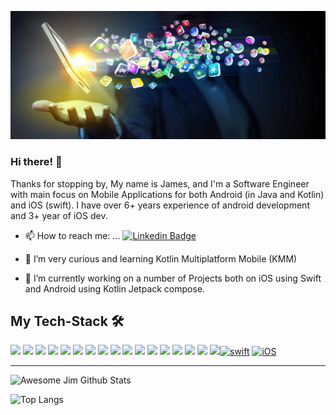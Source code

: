 [![James Mbugua](https://raw.githubusercontent.com/AwesomeJim/AwesomeJim/master/secret-of-mobile-apps-git.jpg)](https://github.com/AwesomeJim/AwesomeJim)

### Hi there! 👋
Thanks for stopping by, My name is James, and I'm a Software Engineer with main focus on Mobile Applications for both Android (in Java and Kotlin) and iOS (swift). I have over 6+ years experience of android development and  3+ year of iOS dev.

- 📫 How to reach me: ...
  [![Linkedin Badge](https://img.shields.io/badge/-James-blue?style=flat-square&logo=Linkedin&logoColor=white&link=https://www.linkedin.com/in/james-mbugua-85745099/)](https://www.linkedin.com/in/james-mbugua-85745099/)

- 🤔 I’m very curious and learning Kotlin Multiplatform Mobile (KMM)
- 🔭 I’m currently working on a number of Projects both on iOS using Swift and Android using Kotlin Jetpack compose.

<!--
**AwesomeJim/AwesomeJim** is a ✨ _special_ ✨ repository because its `README.md` (this file) appears on your GitHub profile.

Here are some ideas to get you started:

- 🔭 I’m currently working on ...
- 🌱 I’m currently learning ...
- 👯 I’m looking to collaborate on ...
- 🤔 I’m looking for help with ...
- 💬 Ask me about ...
- 📫 How to reach me: ...
- 😄 Pronouns: ...
- ⚡ Fun fact: ...
-->


## My Tech-Stack 🛠
[![](https://camo.githubusercontent.com/5b7886225855c2c5ac8bcc15effcb289c238c597680d61c24e5e7541af59ee10/68747470733a2f2f696d672e736869656c64732e696f2f62616467652f416e64726f69642d3344444338343f7374796c653d666f722d7468652d6261646765266c6f676f3d616e64726f6964266c6f676f436f6c6f723d7768697465)](https://camo.githubusercontent.com/5b7886225855c2c5ac8bcc15effcb289c238c597680d61c24e5e7541af59ee10/68747470733a2f2f696d672e736869656c64732e696f2f62616467652f416e64726f69642d3344444338343f7374796c653d666f722d7468652d6261646765266c6f676f3d616e64726f6964266c6f676f436f6c6f723d7768697465) [![](https://camo.githubusercontent.com/04fda421604cb5e2fe81fd2a87410b709d3d958756aa21203e5ae93106bd4673/68747470733a2f2f696d672e736869656c64732e696f2f62616467652f4b6f746c696e2d4431313345443f267374796c653d666f722d7468652d6261646765266c6f676f3d6b6f746c696e266c6f676f436f6c6f723d7768697465)](https://camo.githubusercontent.com/04fda421604cb5e2fe81fd2a87410b709d3d958756aa21203e5ae93106bd4673/68747470733a2f2f696d672e736869656c64732e696f2f62616467652f4b6f746c696e2d4431313345443f267374796c653d666f722d7468652d6261646765266c6f676f3d6b6f746c696e266c6f676f436f6c6f723d7768697465) [![](https://camo.githubusercontent.com/24545a22c09fd53151143c0e98d5f55f44cbb0a141af84095989560834b8f211/68747470733a2f2f696d672e736869656c64732e696f2f62616467652f4a65747061636b253230436f6d706f73652d3346433738313f7374796c653d666f722d7468652d6261646765266c6f676f3d6a65747061636b2d636f6d706f7365266c6f676f436f6c6f723d7768697465)](https://camo.githubusercontent.com/24545a22c09fd53151143c0e98d5f55f44cbb0a141af84095989560834b8f211/68747470733a2f2f696d672e736869656c64732e696f2f62616467652f4a65747061636b253230436f6d706f73652d3346433738313f7374796c653d666f722d7468652d6261646765266c6f676f3d6a65747061636b2d636f6d706f7365266c6f676f436f6c6f723d7768697465) [![](https://camo.githubusercontent.com/f381e862bc5c02aa6adb415fbcfb0a2482bedb1c2a1d77bab50f3fa864a1037b/68747470733a2f2f696d672e736869656c64732e696f2f62616467652f526f6f6d25323044617461626173652d3346433738313f7374796c653d666f722d7468652d6261646765266c6f676f3d726f6f6d6461746162617365266c6f676f436f6c6f723d7768697465)](https://camo.githubusercontent.com/f381e862bc5c02aa6adb415fbcfb0a2482bedb1c2a1d77bab50f3fa864a1037b/68747470733a2f2f696d672e736869656c64732e696f2f62616467652f526f6f6d25323044617461626173652d3346433738313f7374796c653d666f722d7468652d6261646765266c6f676f3d726f6f6d6461746162617365266c6f676f436f6c6f723d7768697465) [![](https://camo.githubusercontent.com/330bd923c6146b9be6c6ffbe8ca64ea779e8bd6da1af46554a7094f89476f40b/68747470733a2f2f696d672e736869656c64732e696f2f62616467652f436c65616e2532304172636869746563747572652d3346433738313f7374796c653d666f722d7468652d6261646765266c6f676f3d617263686974656374757265266c6f676f436f6c6f723d334138334639)](https://camo.githubusercontent.com/330bd923c6146b9be6c6ffbe8ca64ea779e8bd6da1af46554a7094f89476f40b/68747470733a2f2f696d672e736869656c64732e696f2f62616467652f436c65616e2532304172636869746563747572652d3346433738313f7374796c653d666f722d7468652d6261646765266c6f676f3d617263686974656374757265266c6f676f436f6c6f723d334138334639) [![](https://camo.githubusercontent.com/d4c16aceb67b5f6fdaaef565df036148c7c5ee43fdbe5fb7d1e0cb1ce20a3192/68747470733a2f2f696d672e736869656c64732e696f2f62616467652f4d56564d2d3063376465643f7374796c653d666f722d7468652d6261646765266c6f676f3d6d76766d266c6f676f436f6c6f723d7768697465)](https://camo.githubusercontent.com/d4c16aceb67b5f6fdaaef565df036148c7c5ee43fdbe5fb7d1e0cb1ce20a3192/68747470733a2f2f696d672e736869656c64732e696f2f62616467652f4d56564d2d3063376465643f7374796c653d666f722d7468652d6261646765266c6f676f3d6d76766d266c6f676f436f6c6f723d7768697465) [![](https://camo.githubusercontent.com/263edc86fa47f3832754abed3f334d5baa9cc37f8f017ab6672a4bff6f42a2d1/68747470733a2f2f696d672e736869656c64732e696f2f62616467652f4d6174657269616c25323044657369676e2d3063376465643f7374796c653d666f722d7468652d6261646765266c6f676f3d6d6174657269616c2d64657369676e266c6f676f436f6c6f723d7768697465)](https://camo.githubusercontent.com/263edc86fa47f3832754abed3f334d5baa9cc37f8f017ab6672a4bff6f42a2d1/68747470733a2f2f696d672e736869656c64732e696f2f62616467652f4d6174657269616c25323044657369676e2d3063376465643f7374796c653d666f722d7468652d6261646765266c6f676f3d6d6174657269616c2d64657369676e266c6f676f436f6c6f723d7768697465) [![](https://camo.githubusercontent.com/cc64dfebb8a64035f0169338f0c662bd2e243fe4c39b1429df674deb383b5399/68747470733a2f2f696d672e736869656c64732e696f2f62616467652f526574726f6669742d3438423938333f7374796c653d666f722d7468652d6261646765266c6f676f3d726574726f666974266c6f676f436f6c6f723d7768697465)](https://camo.githubusercontent.com/cc64dfebb8a64035f0169338f0c662bd2e243fe4c39b1429df674deb383b5399/68747470733a2f2f696d672e736869656c64732e696f2f62616467652f526574726f6669742d3438423938333f7374796c653d666f722d7468652d6261646765266c6f676f3d726574726f666974266c6f676f436f6c6f723d7768697465) [![](https://camo.githubusercontent.com/802d09f6d2eaf8734237ae47b911e638f914239cef4d0168505c35398ee090c3/68747470733a2f2f696d672e736869656c64732e696f2f62616467652f44616767657225323048696c742d3432383546343f7374796c653d666f722d7468652d6261646765266c6f676f3d6461676765722d68696c74266c6f676f436f6c6f723d7768697465)](https://camo.githubusercontent.com/802d09f6d2eaf8734237ae47b911e638f914239cef4d0168505c35398ee090c3/68747470733a2f2f696d672e736869656c64732e696f2f62616467652f44616767657225323048696c742d3432383546343f7374796c653d666f722d7468652d6261646765266c6f676f3d6461676765722d68696c74266c6f676f436f6c6f723d7768697465) [![](https://camo.githubusercontent.com/d957acd56ed4d475e962f911ad3b058e568813e905cfff3ffc6dae69030ad2ad/68747470733a2f2f696d672e736869656c64732e696f2f62616467652f4a65747061636b2d3346433738313f7374796c653d666f722d7468652d6261646765266c6f676f3d6a65747061636b266c6f676f436f6c6f723d7768697465)](https://camo.githubusercontent.com/d957acd56ed4d475e962f911ad3b058e568813e905cfff3ffc6dae69030ad2ad/68747470733a2f2f696d672e736869656c64732e696f2f62616467652f4a65747061636b2d3346433738313f7374796c653d666f722d7468652d6261646765266c6f676f3d6a65747061636b266c6f676f436f6c6f723d7768697465) [![](https://camo.githubusercontent.com/771cc18a712bf9edb0925a86164c34b0d803c4d9177dd4467eff7b777109c723/68747470733a2f2f696d672e736869656c64732e696f2f62616467652f4a6176612d4544384230303f7374796c653d666f722d7468652d6261646765266c6f676f3d6a617661266c6f676f436f6c6f723d7768697465)](https://camo.githubusercontent.com/771cc18a712bf9edb0925a86164c34b0d803c4d9177dd4467eff7b777109c723/68747470733a2f2f696d672e736869656c64732e696f2f62616467652f4a6176612d4544384230303f7374796c653d666f722d7468652d6261646765266c6f676f3d6a617661266c6f676f436f6c6f723d7768697465) [![](https://camo.githubusercontent.com/364d15b7adcad9695caa4598e84be41305b1ca2c2f5eadd69b477b3cb307559f/68747470733a2f2f696d672e736869656c64732e696f2f62616467652f66697265626173652d6666636132383f7374796c653d666f722d7468652d6261646765266c6f676f3d6669726562617365266c6f676f436f6c6f723d7768697465)](https://camo.githubusercontent.com/364d15b7adcad9695caa4598e84be41305b1ca2c2f5eadd69b477b3cb307559f/68747470733a2f2f696d672e736869656c64732e696f2f62616467652f66697265626173652d6666636132383f7374796c653d666f722d7468652d6261646765266c6f676f3d6669726562617365266c6f676f436f6c6f723d7768697465) [![](https://camo.githubusercontent.com/14b312fc52e4e016e94bc3fde9848aed933c9510fc60c1c39b4f7e6836559873/68747470733a2f2f696d672e736869656c64732e696f2f62616467652f476f6f676c65253230506c61792d3432383546343f7374796c653d666f722d7468652d6261646765266c6f676f3d676f6f676c652d706c6179266c6f676f436f6c6f723d7768697465)](https://camo.githubusercontent.com/14b312fc52e4e016e94bc3fde9848aed933c9510fc60c1c39b4f7e6836559873/68747470733a2f2f696d672e736869656c64732e696f2f62616467652f476f6f676c65253230506c61792d3432383546343f7374796c653d666f722d7468652d6261646765266c6f676f3d676f6f676c652d706c6179266c6f676f436f6c6f723d7768697465) [![](https://camo.githubusercontent.com/750a5229c5ccfde9212ac5144bac7260835632fd62c24a0e893992d9e87a8b81/68747470733a2f2f696d672e736869656c64732e696f2f62616467652f476f6f676c652532304d6170732d3432383546343f7374796c653d666f722d7468652d6261646765266c6f676f3d676f6f676c652d6d617073266c6f676f436f6c6f723d7768697465)](https://camo.githubusercontent.com/750a5229c5ccfde9212ac5144bac7260835632fd62c24a0e893992d9e87a8b81/68747470733a2f2f696d672e736869656c64732e696f2f62616467652f476f6f676c652532304d6170732d3432383546343f7374796c653d666f722d7468652d6261646765266c6f676f3d676f6f676c652d6d617073266c6f676f436f6c6f723d7768697465) [![](https://camo.githubusercontent.com/bd2bd127c104ba5c98bb12c70801b075aee1f040009089510f69554300e7ff41/68747470733a2f2f696d672e736869656c64732e696f2f62616467652f4769742d4630353033323f7374796c653d666f722d7468652d6261646765266c6f676f3d676974266c6f676f436f6c6f723d7768697465)](https://camo.githubusercontent.com/bd2bd127c104ba5c98bb12c70801b075aee1f040009089510f69554300e7ff41/68747470733a2f2f696d672e736869656c64732e696f2f62616467652f4769742d4630353033323f7374796c653d666f722d7468652d6261646765266c6f676f3d676974266c6f676f436f6c6f723d7768697465) [![](https://camo.githubusercontent.com/879423585ed087f3c973857c43ba7e7d84f52c993d2c937055726339fbf921d9/68747470733a2f2f696d672e736869656c64732e696f2f62616467652f506f73746d616e2d4646364333373f7374796c653d666f722d7468652d6261646765266c6f676f3d506f73746d616e266c6f676f436f6c6f723d7768697465)](https://camo.githubusercontent.com/879423585ed087f3c973857c43ba7e7d84f52c993d2c937055726339fbf921d9/68747470733a2f2f696d672e736869656c64732e696f2f62616467652f506f73746d616e2d4646364333373f7374796c653d666f722d7468652d6261646765266c6f676f3d506f73746d616e266c6f676f436f6c6f723d7768697465) [![](https://camo.githubusercontent.com/ec5ec66f57b7d5618d9d4b835dd8212872b277acc7a9865f02c4c2499ba07d9a/68747470733a2f2f696d672e736869656c64732e696f2f62616467652f4769742d3264326532643f7374796c653d666f722d7468652d6261646765266c6f676f3d676974266c6f676f436f6c6f723d7768697465)](https://camo.githubusercontent.com/ec5ec66f57b7d5618d9d4b835dd8212872b277acc7a9865f02c4c2499ba07d9a/68747470733a2f2f696d672e736869656c64732e696f2f62616467652f4769742d3264326532643f7374796c653d666f722d7468652d6261646765266c6f676f3d676974266c6f676f436f6c6f723d7768697465)[![swift](https://camo.githubusercontent.com/928b98eb8cbcbe34595bd37b267c8ba9ea2aebec69088013cba32e697ea72a19/68747470733a2f2f696d672e736869656c64732e696f2f62616467652f73776966742532302d2532333433383533442e7376673f267374796c653d666f722d7468652d6261646765266c6f676f3d7377696674266c6f676f436f6c6f723d7768697465)](https://camo.githubusercontent.com/928b98eb8cbcbe34595bd37b267c8ba9ea2aebec69088013cba32e697ea72a19/68747470733a2f2f696d672e736869656c64732e696f2f62616467652f73776966742532302d2532333433383533442e7376673f267374796c653d666f722d7468652d6261646765266c6f676f3d7377696674266c6f676f436f6c6f723d7768697465) [![iOS](https://camo.githubusercontent.com/89fa3a8227447be29962f5c878f8046f144b574dc8d2dbbb00d51ef409df290f/68747470733a2f2f696d672e736869656c64732e696f2f62616467652f694f532532302d2532333433383533442e7376673f267374796c653d666f722d7468652d6261646765266c6f676f3d696f73266c6f676f436f6c6f723d7768697465)](https://camo.githubusercontent.com/89fa3a8227447be29962f5c878f8046f144b574dc8d2dbbb00d51ef409df290f/68747470733a2f2f696d672e736869656c64732e696f2f62616467652f694f532532302d2532333433383533442e7376673f267374796c653d666f722d7468652d6261646765266c6f676f3d696f73266c6f676f436f6c6f723d7768697465)
<br/>


-------------
![Awesome Jim Github Stats](https://github-readme-stats.vercel.app/api?username=AwesomeJim&count_private=true&show_icons=true&theme=algolia)

![Top Langs](https://github-readme-stats.vercel.app/api/top-langs/?username=AwesomeJim&hide=TeX)
